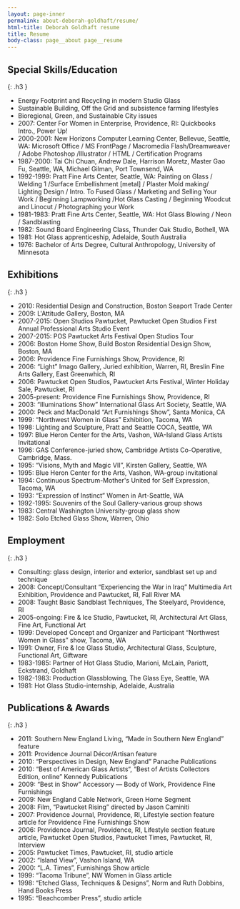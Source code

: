 ```yaml
---
layout: page-inner
permalink: about-deborah-goldhaft/resume/
html-title: Deborah Goldhaft resume
title: Resume
body-class: page__about page__resume
---
```


## Special Skills/Education
{: .h3 }

* Energy Footprint and Recycling in modern Studio Glass
* Sustainable Building, Off the Grid and subsistence farming lifestyles
* Bioregional, Green, and Sustainable City issues
* 2007: Center For Women in Enterprise, Providence, RI: Quickbooks Intro., Power Up!
* 2000-2001: New Horizons Computer Learning Center, Bellevue, Seattle, WA: Microsoft Office / MS FrontPage / Macromedia Flash/Dreamweaver / Adobe Photoshop /Illustrator / HTML / Certification Programs
* 1987-2000: Tai Chi Chuan, Andrew Dale, Harrison Moretz, Master Gao Fu, Seattle, WA, Michael Gilman, Port Townsend, WA
* 1992-1999: Pratt Fine Arts Center, Seattle, WA: Painting on Glass / Welding 1 /Surface Embellishment [metal] / Plaster Mold making/ Lighting Design / Intro. To Fused Glass / Marketing and Selling Your Work / Beginning Lampworking /Hot Glass Casting / Beginning Woodcut and Linocut / Photographing your Work
* 1981-1983: Pratt Fine Arts Center, Seattle, WA: Hot Glass Blowing / Neon / Sandblasting
* 1982: Sound Board Engineering Class, Thunder Oak Studio, Bothell, WA
* 1981: Hot Glass apprenticeship, Adelaide, South Australia
* 1976: Bachelor of Arts Degree, Cultural Anthropology, University of Minnesota

## Exhibitions
{: .h3 }

* 2010: Residential Design and Construction, Boston Seaport Trade Center
* 2009: L'Attitude Gallery, Boston, MA
* 2007-2015: Open Studios Pawtucket, Pawtucket Open Studios First Annual Professional Arts Studio Event
* 2007-2015: POS Pawtucket Arts Festival Open Studios Tour
* 2006: Boston Home Show, Build Boston Residential Design Show, Boston, MA
* 2006: Providence Fine Furnishings Show, Providence, RI
* 2006: “Light” Imago Gallery, Juried exhibition, Warren, RI, Breslin Fine Arts Gallery, East Greenwhich, RI
* 2006: Pawtucket Open Studios, Pawtucket Arts Festival, Winter Holiday Sale, Pawtucket, RI
* 2005-present: Providence Fine Furnishings Show, Providence, RI
* 2003: “Illuminations Show” International Glass Art Society, Seattle, WA
* 2000: Peck and MacDonald “Art Furnishings Show”, Santa Monica, CA
* 1999: “Northwest Women in Glass” Exhibition, Tacoma, WA&nbsp;
* 1998: Lighting and Sculpture, Pratt and Seattle COCA, Seattle, WA
* 1997: Blue Heron Center for the Arts, Vashon, WA-Island Glass Artists Invitational
* 1996: GAS Conference-juried show, Cambridge Artists Co-Operative, Cambridge, Mass.
* 1995: “Visions, Myth and Magic VII”, Kirsten Gallery, Seattle, WA
* 1995: Blue Heron Center for the Arts, Vashon, WA-group invitational
* 1994: Continuous Spectrum-Mother's United for Self Expression, Tacoma, WA
* 1993: “Expression of Instinct” Women in Art-Seattle, WA
* 1992-1995: Souvenirs of the Soul Gallery-various group shows
* 1983: Central Washington University-group glass show
* 1982: Solo Etched Glass Show, Warren, Ohio

## Employment
{: .h3 }

* Consulting: glass design, interior and exterior, sandblast set up and technique
* 2008: Concept/Consultant “Experiencing the War in Iraq” Multimedia Art Exhibition, Providence and Pawtucket, RI, Fall River MA
* 2008: Taught Basic Sandblast Techniques, The Steelyard, Providence, RI
* 2005-ongoing: Fire &amp; Ice Studio, Pawtucket, RI, Architectural Art Glass, Fine Art, Functional Art
* 1999: Developed Concept and Organizer and Participant “Northwest Women in Glass” show, Tacoma, WA
* 1991: Owner, Fire &amp; Ice Glass Studio, Architectural Glass, Sculpture, Functional Art, Giftware
* 1983-1985: Partner of Hot Glass Studio, Marioni, McLain, Pariott, Eckstrand, Goldhaft
* 1982-1983: Production Glassblowing, The Glass Eye, Seattle, WA
* 1981: Hot Glass Studio-internship, Adelaide, Australia

## Publications & Awards
{: .h3 }

* 2011: Southern New England Living, “Made in Southern New England” feature
* 2011: Providence Journal Décor/Artisan feature
* 2010: “Perspectives in Design, New England” Panache Publications
* 2010: “Best of American Glass Artists“, “Best of Artists Collectors Edition, online” Kennedy Publications
* 2009: “Best in Show” Accessory — Body of Work, Providence Fine Furnishings
* 2009: New England Cable Network, Green Home Segment
* 2008: Film, “Pawtucket Rising” directed by Jason Caminiti
* 2007: Providence Journal, Providence, RI, Lifestyle section feature article for Providence Fine Furnishings Show
* 2006: Providence Journal, Providence, RI, Lifestyle section feature article, Pawtucket Open Studios, Pawtucket Times, Pawtucket, RI, Interview
* 2005: Pawtucket Times, Pawtucket, RI, studio article
* 2002: “Island View”, Vashon Island, WA
* 2000: “L.A. Times”, Furnishings Show article
* 1999: “Tacoma Tribune”, NW Women in Glass article
* 1998: “Etched Glass, Techniques &amp; Designs”, Norm and Ruth Dobbins, Hand Books Press
* 1995: “Beachcomber Press”, studio article

